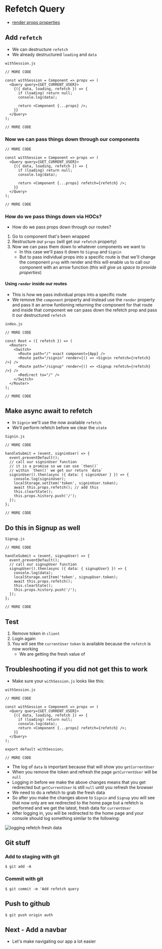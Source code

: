 # Refetch Query
* [render props properties](https://www.apollographql.com/docs/react/essentials/queries.html)

## Add  `refetch`
* We can destructure `refetch`
* We already destructured `loading` and `data`

`withSession.js`

```
// MORE CODE

const withSession = Component => props => (
  <Query query={GET_CURRENT_USER}>
    {({ data, loading, refetch }) => {
      if (loading) return null;
      console.log(data);

      return <Component {...props} />;
    }}
  </Query>
);

// MORE CODE
```

### Now we can pass things down through our components

```
// MORE CODE

const withSession = Component => props => (
  <Query query={GET_CURRENT_USER}>
    {({ data, loading, refetch }) => {
      if (loading) return null;
      console.log(data);

      return <Component {...props} refetch={refetch} />;
    }}
  </Query>
);

// MORE CODE
```

### How do we pass things down via HOCs?
* How do we pass props down through our routes?

1. Go to component that's been wrapped
2. Restructure our `props` (will get our `refetch` property)
3. Now we can pass them down to whatever components we want to
    * In this case we'll pass it down to `Signup` and `Signin`
    * But to pass individual props into a specific route is that we'll change the component `prop` with render and this will enable us to call our component with an arrow function (_this will give us space to provide properties_)

#### Using `render` inside our routes
* This is how we pass individual props into a specific route
* We remove the `component` property and instead use the `render` property and pass it an arrow funtioning returning the component for that route and inside that component we can pass down the refetch prop and pass it our destructured `refetch`

`index.js`

```
// MORE CODE

const Root = ({ refetch }) => (
  <Router>
    <Switch>
      <Route path="/" exact component={App} />
      <Route path="/signin" render={() => <Signin refetch={refetch} />} />
      <Route path="/signup" render={() => <Signup refetch={refetch} />} />
      <Redirect to="/" />
    </Switch>
  </Router>
);

// MORE CODE
```

## Make async await to refetch
* In `Signin` we'll use the now available `refetch`
* We'll perform refetch before we clear the `state`

`Signin.js`

```
// MORE CODE

handleSubmit = (event, signinUser) => {
  event.preventDefault();
  // call our signinUser function
  // it is a promise so we can use `then()`
  // within `then()` we get our return `data`
  signinUser().then(async ({ data: { signinUser } }) => {
    console.log(signinUser);
    localStorage.setItem('token', signinUser.token);
    await this.props.refetch(); // add this
    this.clearState();
    this.props.history.push('/');
  });
};

// MORE CODE
```

## Do this in Signup as well
`Signup.js`

```
// MORE CODE

handleSubmit = (event, signupUser) => {
  event.preventDefault();
  // call our signupUser function
  signupUser().then(async ({ data: { signupUser} }) => {
    console.log(data);
    localStorage.setItem('token', signupUser.token);
    await this.props.refetch();
    this.clearState();
    this.props.history.push('/');
  });
};

// MORE CODE
```

## Test
1. Remove token in `client`
2. Login again
3. You will see the `currentUser` `token` is available because the `refetch` is now working
    - We are getting the fresh value of

## Troubleshooting if you did not get this to work
* Make sure your `withSession.js` looks like this:

`withSession.js`

```
// MORE CODE

const withSession = Component => props => (
  <Query query={GET_CURRENT_USER}>
    {({ data, loading, refetch }) => {
      if (loading) return null;
      console.log(data);
      return <Component {...props} refetch={refetch} />;
    }}
  </Query>
);

export default withSession;

// MORE CODE
```

* The log of `data` is important because that will show you `getCurrentUser`
* When you remove the token and refresh the page `getCurrentUser` will be `null`
* Logging in before we make the above changes means that you get redirected but `getCurrentUser` is still `null` until you refresh the browser
* We need to do a refetch to grab the fresh data
* So after you make the changes above to `Signin` and `Signup` you will see that now only are we redirected to the home page but a refetch is performed and we get the latest, fresh data for `currentUser`
* After logging in, you will be redirected to the home page and your console should log something similar to the following:

![logging refetch fresh data](https://i.imgur.com/KBzOrBr.png)

## Git stuff

### Add to staging with git
`$ git add -A`

### Commit with git
`$ git commit -m 'Add refetch query`

## Push to github
`$ git push origin auth`

## Next - Add a navbar
* Let's make navigating our app a lot easier
